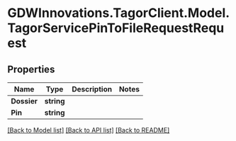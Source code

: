 # GDWInnovations.TagorClient.Model.TagorServicePinToFileRequestRequest

## Properties

Name | Type | Description | Notes
------------ | ------------- | ------------- | -------------
**Dossier** | **string** |  | 
**Pin** | **string** |  | 

[[Back to Model list]](../README.md#documentation-for-models) [[Back to API list]](../README.md#documentation-for-api-endpoints) [[Back to README]](../README.md)

